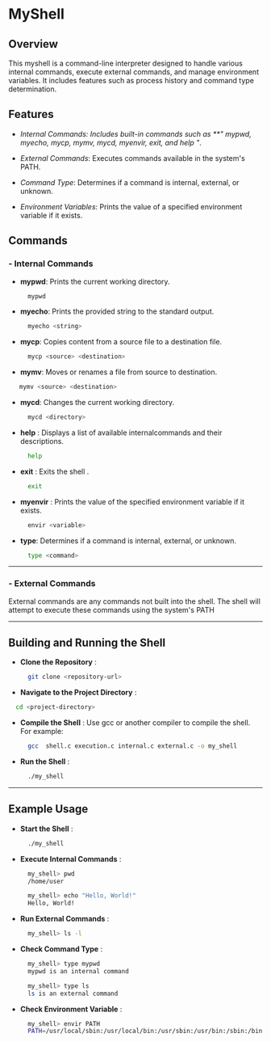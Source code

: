 # **MyShell**

## **Overview**

This myshell is a command-line interpreter designed to handle various internal commands, execute external commands, and manage environment variables. It includes features such as process history and command type determination.

## **Features**

- *Internal Commands: Includes built-in commands such as **" mypwd, myecho, mycp, mymv, mycd, myenvir, exit, and help  "*.

- *External Commands*: Executes commands available in the system's PATH.

- *Command Type*: Determines if a command is internal, external, or unknown.

- *Environment Variables*: Prints the value of a specified environment variable if it exists.

## **Commands**

### - **Internal Commands**

- **mypwd**: Prints the current working directory.
  
  ```sh
    mypwd
  ```

- **myecho**: Prints the provided string to the standard output.
  
  ```sh
    myecho <string>
  ```

- **mycp**: Copies content from a source file to a destination file.
  
  ```sh
    mycp <source> <destination>
  ```  

- **mymv**: Moves or renames a file from source to destination.
  
 ```sh
    mymv <source> <destination>
  ```  

- **mycd**:  Changes the current working directory.
  
  ```sh
    mycd <directory>
  ```  

- **help** : Displays a list of available internalcommands and their descriptions.
  
  ```sh
    help
  ```  

- **exit** :   Exits the shell .
  
  ```sh
    exit
  ```

- **myenvir** : Prints the value of the specified environment variable if it exists.
  
  ```sh
    envir <variable>
  ```  

- **type**:   Determines if a command is internal, external, or unknown.
  
  ```sh
    type <command>
  ```    
------------------------
### - **External Commands**
External commands are any commands not built into the shell. The shell will attempt to execute these commands using the system's PATH

------------------------

## **Building and Running the Shell**

- **Clone the Repository** :     
  ```sh
    git clone <repository-url>
  ```    

- **Navigate to the Project Directory** :     
 ```sh
   cd <project-directory>
 ```    

- **Compile the Shell** : Use gcc or another compiler to compile the shell. For example:
  
  ```sh
    gcc  shell.c execution.c internal.c external.c -o my_shell
   ```  

- **Run the Shell** : 
  ```sh
    ./my_shell
   ```  

---------------------------------

## **Example Usage**
 
- **Start the Shell** : 
  ```sh
    ./my_shell
  ```  

- **Execute Internal Commands** : 
  ```sh
    my_shell> pwd
    /home/user

    my_shell> echo "Hello, World!"
    Hello, World!
  ```
     

- **Run External Commands** : 
  ```sh
    my_shell> ls -l
  ```   

- **Check Command Type** : 
  ```sh
    my_shell> type mypwd
    mypwd is an internal command

    my_shell> type ls
    ls is an external command
  ```   

- **Check Environment Variable** : 
  ```sh
    my_shell> envir PATH
    PATH=/usr/local/sbin:/usr/local/bin:/usr/sbin:/usr/bin:/sbin:/bin

  ```  

